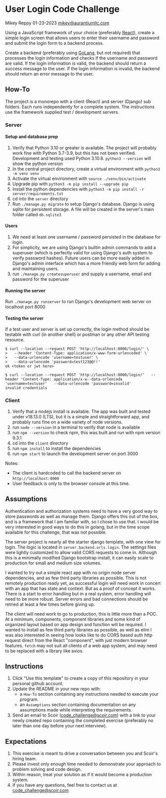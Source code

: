 # User Login Code Challenge

Mikey Reppy 01-23-2023
mikey@aurantiumllc.com

Using a JavaScript framework of your choice (preferably [React](https://reactjs.org/)), create a simple login screen
that allows users to enter their username and password and submit the login form to a backend process.

Create a backend (preferably using [GoLang](https://go.dev/), but not required) that processes the login information and
checks if the username and password are valid. If the login information is valid, the backend should return a success
message to the user. If the login information is invalid, the backend should return an error message to the user.

## How-To

The project is a monorepo with a client (React) and server (Django) sub folders. Each runs independently for a complete
system. The instructions use the framework supplied test / development servers.

### Server

#### Setup and database prep

1. Verify that Python 3.10 or greater is available. The project will probably work fine with Python 3.7-3.9, but this
   has not been verified. Development and testing used Python 3.10.8.  `python3 --version` will show the python version
1. In the central project directory, create a virtual environment with `python3 -m venv venv`
1. Activate the virtual environment with `source ./venv/bin/activate`
1. Upgrade pip with `python3 -m pip install --upgrade pip`
1. Install the python dependencies with `python3 -m pip install -r server/requirements.txt`
1. cd into the `server` directory
2. Run `./manage.py migrate` to setup Django's database. Django is using sqlite for persistent storage. A file will be
   created in the server's main folder called `db.sqlite3`

#### Users

1. We need at least one username / password persisted in the database for login.
2. For simplicity, we are using Django's builtin admin commands to add a superuser (which is perfectly valid for using
   Django's auth system to verify password hashes). Future users can be more easily added in Django's admin interface
   which has a more friendly web form for adding and maintaining users.
3. run `./manage.py createsuperuser` and supply a username, email and password for the superuser

#### Running the server

Run `./manage.py runserver` to run Django's development web server on localhost port 8000

#### Testing the server

If a test user and server is set up correctly, the login method should be testable with curl (in another shell) or
postman or any other API testing resource.

``` 
$ curl --location --request POST 'http://localhost:8000/login/' \
>   --header 'Content-Type: application/x-www-form-urlencoded' \
>   --data-urlencode 'username=testuser' \
>   --data-urlencode 'password=test123@@!!'
ok <token or jwt here> 

$ curl --location --request POST 'http://localhost:8000/login/'   --header 'Content-Type: application/x-w--data-urlencode 'username=testuser'   --data-urlencode 'password=invalid'
invalid credentials 

```

### Client

1. Verify that a nodejs install is available. The app was built and tested under v18.13.0 (LTS), but it is a simple and
   straightforward app, and probably runs fine on a wide variety of node versions.
2. run `node --version` in a terminal to verify that node is available
3. run `npm --version` to check npm, this was built and run with npm version 9.3.1
2. cd into the `client` directory
3. run `npm install` to install the dependencies
3. run `npm start` to launch the development server on port 3000

Notes:

* The client is hardcoded to call the backend server on `http://localhost:8000`
* User feedback is only to the browser console at this time.

## Assumptions

Authentication and authorization systems need to have a very good way to store passwords as well as manage them. Django
offers this out of the box, and is a framework that I am familiar with, so I chose to use that. I would be very
interested in good ways to do this in golang, but in the time scope available for this challenge, that was not possible.

The server project is nearly all the starter django template, with one view for login. The logic is located
in `server.backend.urls.login`. The settings files were lightly customized to allow valid CORS requests to come in.
Although this is a minimally modified Django bootstrap install, it can easily scale to production for small and medium
size volumes.

I wanted to try out a simple react app with no origin node server dependencies, and as few third party libraries as
possible. This is not remotely production ready yet, as successful login will need work in concert with an app that has
state and context. But as a proof of concept it works. There is a start to error handling but in a real system, error
handling will need to be more robust. Server errors and bad connections should be retried at least a few times before
giving up.

The client will need work to go to production, this is little more than a POC. At a minimum, components, component
libraries and some kind of organized layout based on app design and function will be required. I wanted to install as
few third party libraries as possible, as well as elim I was also interested in seeing how looks like to do CORS based
auth http request direct from the React "component", with just modern browser features.   `fetch` may not suit all
clients of a web app system, and may need to be replaced with a library like axios.

## Instructions

1. Click "Use this template" to create a copy of this repository in your personal github account.
1. Update the README in your new repo with:
    * a `How-To` section containing any instructions needed to execute your program.
    * an `Assumptions` section containing documentation on any assumptions made while interpreting the requirements.
1. Send an email to Scoir (code_challenge@scoir.com) with a link to your newly created repo containing the completed
   exercise (preferably no later than one day before your next interview).

## Expectations

1. This exercise is meant to drive a conversation between you and Scoir's hiring team.
1. Please invest only enough time needed to demonstrate your approach to problem solving and code design.
1. Within reason, treat your solution as if it would become a production system.
1. If you have any questions, feel free to contact us at code_challenge@scoir.com

